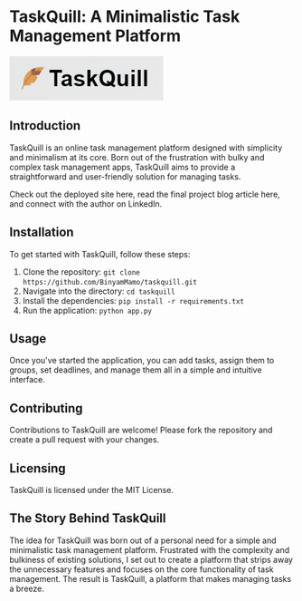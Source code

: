# TaskQuill: A Minimalistic Task Management Platform

<img src="static/assets/img/taskquill.png">

## Introduction

TaskQuill is an online task management platform designed with simplicity and minimalism at its core. Born out of the frustration with bulky and complex task management apps, TaskQuill aims to provide a straightforward and user-friendly solution for managing tasks.

Check out the deployed site here, read the final project blog article here, and connect with the author on LinkedIn.

## Installation

To get started with TaskQuill, follow these steps:

1. Clone the repository: `git clone https://github.com/BinyamMamo/taskquill.git`
2. Navigate into the directory: `cd taskquill`
3. Install the dependencies: `pip install -r requirements.txt`
4. Run the application: `python app.py`

## Usage

Once you've started the application, you can add tasks, assign them to groups, set deadlines, and manage them all in a simple and intuitive interface.

## Contributing

Contributions to TaskQuill are welcome! Please fork the repository and create a pull request with your changes.

## Licensing

TaskQuill is licensed under the MIT License.

## The Story Behind TaskQuill

The idea for TaskQuill was born out of a personal need for a simple and minimalistic task management platform. Frustrated with the complexity and bulkiness of existing solutions, I set out to create a platform that strips away the unnecessary features and focuses on the core functionality of task management. The result is TaskQuill, a platform that makes managing tasks a breeze.
